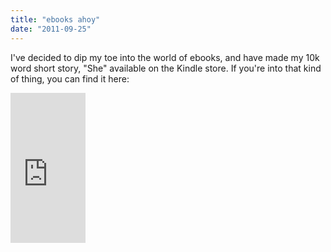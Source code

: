 ```yaml
---
title: "ebooks ahoy"
date: "2011-09-25"
---
```


I've decided to dip my toe into the world of ebooks, and have made my 10k word short story, "She" available on the Kindle store. If you're into that kind of thing, you can find it here:

<iframe frameborder="0" marginheight="0" marginwidth="0" scrolling="no" src="http://rcm.amazon.com/e/cm?lt1=_blank&amp;bc1=FFFFFF&amp;IS2=1&amp;bg1=FFFFFF&amp;fc1=000000&amp;lc1=0000FF&amp;t=seizethedav0c-20&amp;o=1&amp;p=8&amp;l=as4&amp;m=amazon&amp;f=ifr&amp;ref=ss_til&amp;asins=B005OZI0EE" style="height: 240px; width: 120px;"></iframe>
